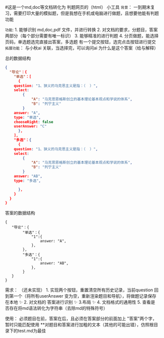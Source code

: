 #这是一个md,doc等文档转化为 判题网页的（html） 小工具
`背景`：
    一到期末复习，需要打印大量的模拟题，但是我想在手机或电脑进行做题，且想要他能有判题功能

`功能`:
        1. 能够识别 md,doc,pdf 文件，并进行转换
        2. 对文档的要求，分题目，答案两部分（每个部分需要有唯一标识）
        3. 能够精准的进行判题
        4. 分页做题，能选择页码，单选题选完直接出答案，多选题 有一个提交按钮，选完点击按钮进行提交
`拓展功能`：
        与小秋ai 关联，当选择完，可以询问ai 为什么是这个答案（给与解释）



总的数据结构

```json
{
  "导论"：{
    "单选"：[
      {
	question: "1、狭义的马克思主义是指：（  ）",
	select:
        {
        	"A": "马克思恩格斯创立的基本理论基本观点和学说的体系",
            "B": "列宁主义"
        }
    answer: "A",
    type: "单选",
    chooseRight: false
    userAnswer: "C"
      },
    ],
    "多选"：{
      {
    question: "1、狭义的马克思主义是指：（  ）",
    select: 
        {
            "A": "马克思恩格斯创立的基本理论基本观点和学说的体系",
            "B": "列宁主义"
        }
    answer: "AB",
    type: "多选",

      },
    }
  }
}
```

答案的数据结构

```
{
   "导论"：{
		"单选"：{
			"1":{
            	answer: "A",
        	},
    	},
        "多选"：{
            "1":{	
                answer: "AB",
            },
        }
   }
}
```



需求： （还未实现）
        1. 实现两个按钮，重置清空所有历史记录，当前question 回到第一个（将所有userAnswer 变为空，重新渲染题目和导航），将做题记录保存在本地 ✨ 
        2. 对文档的 答案进行识别 ✨ 
		3.布局  ✨ 
		4. 文档格式的通用性
		5. 查看是否存在将md语法转化为字符串（去除md的特殊符号）



使用： 必须题目在前，答案在后，且必须在答案部分的前面加上 "答案"两个字， 暂时只能匹配使用 **对题目和答案进行加粗的文本（其他的可能出错），仿照根目录下的test.md为最佳